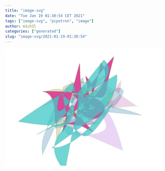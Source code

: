 ```yaml
---
title: "image-svg"
date: "Tue Jan 19 01:30:54 CET 2021"
tags: ["image-svg", "pipotron", "image"]
author: m1ch3l
categories: ["generated"]
slug: "image-svg/2021-01-19-01:30:54"
---
```


![](image.svg)
